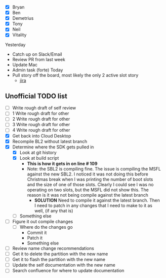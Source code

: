 
- [x] Bryan 
- [x] Ben
- [x] Demetrius
- [x] Tony
- [x] Neil
- [x] Vitality

Yesterday
- Catch up on Slack/Email
- Review PR from last week
- Update Mac
- Admin task (forte)
Today
- Pull story off the board, most likely the only 2 active slot story
	- [jira](https://jira.atl.ring.com/browse/RP-63071)


## Unofficial TODO list
- [ ] Write rough draft of self review
- [ ] 1 Write rough draft for other
- [ ] 2 Write rough draft for other
- [ ] 3 Write rough draft for other
- [ ] 4 Write rough draft for other
- [x] Get back into Cloud Desktop
- [x] Recompile BL2 without latest branch
- [x] Determine where the SDK gets pulled in
	- [x] Look at git history
	- [x] Look at build script
		- **This is how it gets in on line # 109**
		- Note: the SBL2 is compiling fine.  The issue is compiling the MSFL against the new SBL2.  I noticed it was not doing this before Christmas break when I was printing the number of boot slots and the size of one of those slots.  Clearly I could see I was no operating on two slots, but the MSFL did not show this.  The reason is it was not being compile against the latest branch
			- **SOLUTION** Need to compile it against the latest branch.  Then I need to patch in any changes that I need to make to it as well, (if any that is)
	- [ ] Something else
 - [ ] Figure it out compile changes
	 - [ ] Where do the changes go
		 - Commit it
		 - Patch it
		 - Something else
- [ ] Review name change recommendations
- [ ] Get it to delete the partition with the new name
- [ ] Get it to flash the partition with the new name
- [ ] Update the self documentation with the new name
- [ ] Search confluence for where to update documentation
